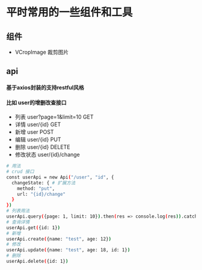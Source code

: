 # 平时常用的一些组件和工具

## 组件
* VCropImage  裁剪图片

## api
#### 基于axios封装的支持restful风格 
#### 比如 user的增删改查接口
* 列表 user?page=1&limit=10  GET
* 详情 user/{id}  GET
* 新增 user  POST
* 编辑 user/{id}  PUT
* 删除 user/{id}  DELETE
* 修改状态 user/{id}/change
```bash
# 用法
# crud 接口
const userApi = new Api("/user", "id", {
  changeState: { # 扩展方法
    method: "put",
    url: "{id}/change"
  }
})
# 列表用法
userApi.query({page: 1, limit: 10}).then(res => console.log(res)).catch(error => console.log(error));
# 查询详情
userApi.get({id: 1})
# 新增
userApi.create({name: "test", age: 12})
# 修改
userApi.update({name: "test", age: 18, id: 1})
# 删除
userApi.delete({id: 1})
```
